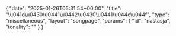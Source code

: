 {
    "date": "2025-01-26T05:31:54+00:00",
    "title": "\u041d\u0430\u0441\u0442\u0430\u0441\u044c\u044f",
    "type": "miscellaneous",
    "layout": "songpage",
    "params": {
        "id": "nastasja",
        "tonality": ""
    }
}